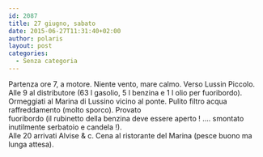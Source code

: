 ```yaml
---
id: 2087
title: 27 giugno, sabato
date: 2015-06-27T11:31:40+02:00
author: polaris
layout: post
categories:
  - Senza categoria
---
```

Partenza ore 7, a motore. Niente vento, mare calmo. Verso Lussin Piccolo. Alle 9 al distributore (63 l gasolio, 5 l benzina e 1 l olio per fuoribordo). Ormeggiati al Marina di Lussino vicino al ponte. Pulito filtro acqua raffreddamento (molto sporco). Provato  
fuoribordo (il rubinetto della benzina deve essere aperto ! &#8230;. smontato inutilmente serbatoio e candela !).  
Alle 20 arrivati Alvise & c. Cena al ristorante del Marina (pesce buono ma lunga attesa).

&nbsp;